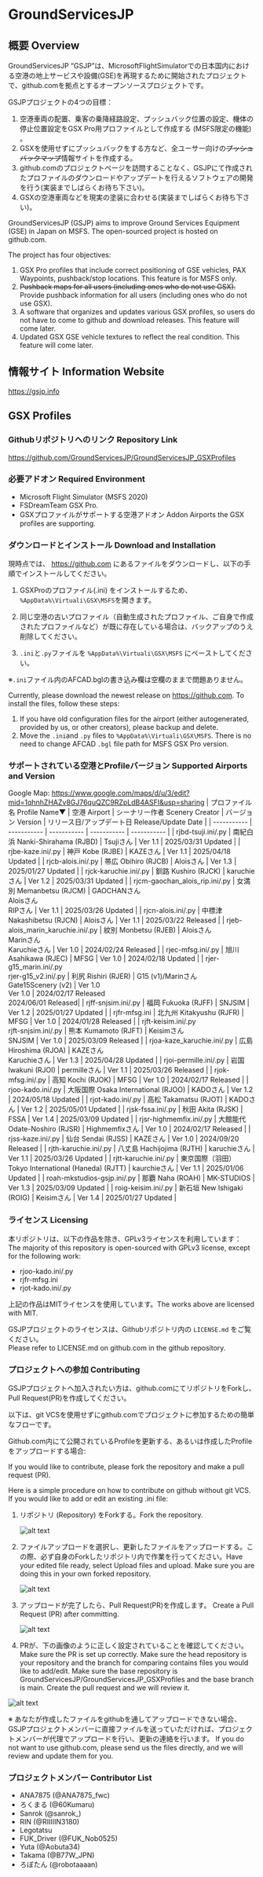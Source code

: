 # GroundServicesJP
## 概要 Overview
GroundServicesJP “GSJP”は、MicrosoftFlightSimulatorでの日本国内における空港の地上サービスや設備(GSE)を再現するために開始されたプロジェクトで、github.comを拠点とするオープンソースプロジェクトです。 

GSJPプロジェクトの4つの目標：  
1. 空港車両の配置、乗客の乗降経路設定、プッシュバック位置の設定、機体の停止位置設定をGSX Pro用プロファイルとして作成する (MSFS限定の機能) 。  
2. GSXを使用せずにプッシュバックをする方など、全ユーサー向けの~~プッシュバックマップ~~情報サイトを作成する。  
3. github.comのプロジェクトページを訪問することなく、GSJPにて作成されたプロファイルのダウンロードやアップデートを行えるソフトウェアの開発を行う(実装までしばらくお待ち下さい)。  
4. GSXの空港車両などを現実の塗装に合わせる(実装までしばらくお待ち下さい)。 

GroundServicesJP (GSJP) aims to improve Ground Services Equipment (GSE) in Japan on MSFS. The open-sourced project is hosted on github.com.  

The project has four objectives:  
1. GSX Pro profiles that include correct positioning of GSE vehicles, PAX Waypoints, pushback/stop locations. This feature is for MSFS only.  
2. ~~Pushback maps for all users (including ones who do not use GSX).~~ Provide pushback information for all users (including ones who do not use GSX).   
3. A software that organizes and updates various GSX profiles, so users do not have to come to github and download releases. This feature will come later.  
4. Updated GSX GSE vehicle textures to reflect the real condition. This feature will come later.

## 情報サイト Information Website
https://gsjp.info

## GSX Profiles
### Githubリポジトリへのリンク  Repository Link
https://github.com/GroundServicesJP/GroundServicesJP_GSXProfiles

### 必要アドオン Required Environment
- Microsoft Flight Simulator (MSFS 2020) 
- FSDreamTeam GSX Pro.  
- GSXプロファイルがサポートする空港アドオン Addon Airports the GSX profiles are supporting.

### ダウンロードとインストール  Download and Installation
現時点では、 https://github.com にあるファイルをダウンロードし、以下の手順でインストールしてください。  

1. GSXProのプロファイル(.ini) をインストールするため、`%AppData%\Virtuali\GSX\MSFS`を開きます。  

2. 同じ空港の古いプロファイル（自動生成されたプロファイル、ご自身で作成されたプロファイルなど）が既に存在している場合は、バックアップのうえ削除してください。  

3. `.ini`と`.py`ファイルを `%AppData%\Virtuali\GSX\MSFS` にペーストしてください。  

※`.ini`ファイル内のAFCAD.bglの書き込み欄は空欄のままで問題ありません。 

Currently, please download the newest release on https://github.com. To install the files, follow these steps:  
1. If you have old configuration files for the airport (either autogenerated, provided by us, or other creators), please backup and delete.  
2. Move the `.ini`and `.py` files to `%AppData%\Virtuali\GSX\MSFS`. There is no need to change AFCAD `.bgl` file path for MSFS GSX Pro version.

### サポートされている空港とProfileバージョン  Supported Airports and Version
Google Map: https://www.google.com/maps/d/u/3/edit?mid=1qhnhZHAZv8GJ76quQZC9RZpLdB4ASFI&usp=sharing
| プロファイル名 Profile Name▼ | 空港 Airport           | シーナリー作者 Scenery Creator | バージョン Version | リリース日/アップデート日 Release/Update Date |
| -----------                | -----------           | -----------                   | -----------                    | ----------- |
| rjbd-tsuji.ini/.py          | 南紀白浜 Nanki-Shirahama (RJBD) | Tsujiさん                      | Ver 1.1                       | 2025/03/31 Updated |
| rjbe-kaze.ini/.py          | 神戸 Kobe (RJBE) | KAZEさん                      | Ver 1.1                       | 2025/04/18 Updated |
| rjcb-alois.ini/.py          | 帯広 Obihiro (RJCB)   | Aloisさん                      | Ver 1.3                       | 2025/01/27 Updated |
| rjck-karuchie.ini/.py          | 釧路 Kushiro (RJCK)   | karuchieさん                      | Ver 1.2                       | 2025/03/31 Updated |
| rjcm-gaochan_alois_rip.ini/.py            | 女満別 Memanbetsu (RJCM) | GAOCHANさん<br>Aloisさん<br>RIPさん      | Ver 1.1                | 2025/03/26 Updated  |
| rjcn-alois.ini/.py          | 中標津 Nakashibetsu (RJCN)   | Aloisさん                      | Ver 1.1                       | 2025/03/22 Released |
| rjeb-alois_marin_karuchie.ini/.py | 紋別 Monbetsu (RJEB)   | Aloisさん<br>Marinさん<br>Karuchieさん                      | Ver 1.0                       | 2024/02/24 Released |
| rjec-mfsg.ini/.py          | 旭川 Asahikawa (RJEC)   | MFSG                     | Ver 1.0                       | 2024/02/18 Updated |
| rjer-g15_marin.ini/.py <br> rjer-g15_v2.ini/.py         | 利尻 Rishiri (RJER)   | G15 (v1)/Marinさん  <br>  Gate15Scenery (v2)    | Ver 1.0 <br>  Ver 1.0                     | 2024/02/17 Released <br> 2024/06/01 Released|
| rjff-snjsim.ini/.py        | 福岡 Fukuoka (RJFF) | SNJSIM                          | Ver 1.2                        | 2025/01/27 Updated |
| rjfr-mfsg.ini              | 北九州 Kitakyushu (RJFR) | MFSG                          | Ver 1.0                        | 2024/01/28 Released |
| rjft-keisim.ini/.py   <br> rjft-snjsim.ini/.py        | 熊本 Kumamoto (RJFT) | Keisimさん  <br>   SNJSIM      | Ver 1.0                | 2025/03/09 Released |
| rjoa-kaze_karuchie.ini/.py              | 広島 Hiroshima (RJOA) | KAZEさん<br>Karuchieさん                          | Ver 1.3                       | 2025/04/28 Updated |
| rjoi-permille.ini/.py            | 岩国 Iwakuni (RJOI) | permilleさん                          | Ver 1.1                | 2025/03/26 Released  |
| rjok-mfsg.ini/.py            | 高知 Kochi (RJOK) | MFSG                         | Ver 1.0                             | 2024/02/17 Released |
| rjoo-kado.ini/.py            | 大阪国際 Osaka International (RJOO) | KADOさん                         | Ver 1.2            | 2024/05/18 Updated |
| rjot-kado.ini/.py            | 高松 Takamatsu (RJOT) | KADOさん                         | Ver 1.2                             | 2025/05/01 Updated |
| rjsk-fssa.ini/.py              | 秋田 Akita (RJSK) | FSSA                          | Ver 1.4                           | 2025/03/09 Updated |
| rjsr-highmemfix.ini/.py              | 大館能代 Odate-Noshiro (RJSR) | Highmemfixさん                          | Ver 1.0                           | 2024/02/17 Released |
| rjss-kaze.ini/.py              | 仙台 Sendai (RJSS) | KAZEさん                          | Ver 1.0                           | 2024/09/20 Released |
| rjth-karuchie.ini/.py            | 八丈島 Hachijojima (RJTH) | karuchieさん                         | Ver 1.1                             | 2025/03/26 Updated |
| rjtt-karuchie.ini/.py            | 東京国際（羽田） Tokyo International (Haneda) (RJTT) | kaurchieさん                          | Ver 1.1                | 2025/01/06 Updated |
| roah-mkstudios-gsjp.ini/.py            | 那覇 Naha (ROAH) | MK-STUDIOS                          | Ver 1.3                | 2025/03/09 Updated |
| roig-keisim.ini/.py            | 新石垣 New Ishigaki (ROIG) | Keisimさん                          | Ver 1.4                | 2025/01/27 Updated |




### ライセンス Licensing 
本リポジトリは、以下の作品を除き、GPLv3ライセンスを利用しています：
The majority of this repository is open-sourced with GPLv3 license, except for the following work: 

- rjoo-kado.ini/.py
- rjfr-mfsg.ini
- rjot-kado.ini/.py

上記の作品はMITライセンスを使用しています。The works above are licensed with MIT. 

GSJPプロジェクトのライセンスは、Githubリポジトリ内の `LICENSE.md` をご覧ください。  
Please refer to LICENSE.md on github.com in the github repository.  

### プロジェクトへの参加 Contributing
GSJPプロジェクトへ加入されたい方は、github.comにてリポジトリをForkし、Pull Request(PR)を作成してください。 

以下は、git VCSを使用せずにgithub.comでプロジェクトに参加するための簡単なフローです。 

Github.com内にて公開されているProfileを更新する、あるいは作成したProfileをアップロードする場合: 

If you would like to contribute, please fork the repository and make a pull request (PR).  

Here is a simple procedure on how to contribute on github without git VCS.  If you would like to add or edit an existing .ini file:  
1. リポジトリ (Repository) をForkする。Fork the repository.
   
   ![alt text](README_images/1.png)
2. ファイルアップロードを選択し、更新したファイルをアップロードする。この際、必ず自身のForkしたリポジトリ内で作業を行ってください。Have your edited file ready, select Upload files and upload. Make sure you are doing this in your own forked repository.
   
   ![alt text](README_images/2.png)
3. アップロードが完了したら、Pull Request(PR)を作成します。 Create a Pull Request (PR) after committing.
   
   ![alt text](README_images/3.png)
4. PRが、下の画像のように正しく設定されていることを確認してください。  Make sure the PR is set up correctly. Make sure the head repository is your repository and the branch for comparing contains files you would like to add/edit. Make sure the base repository is GroundServicesJP/GroundServicesJP_GSXProfiles and the base branch is main. Create the pull request and we will review it.
   
  ![alt text](README_images/4.png)

※ あなたが作成したファイルをgithubを通してアップロードできない場合、GSJPプロジェクトメンバーに直接ファイルを送っていただければ、プロジェクトメンバーが代理でアップロードを行い、更新の連絡を行います。 If you do not want to use github.com, please send us the files directly, and we will review and update them for you.

### プロジェクトメンバー Contributor List 
- ANA7875 (@ANA7875_fwc) 
- ろくまる (@60Kumaru)
- Sanrok (@sanrok_)
- RIN (@RIIIIIN3180)
- Legotatsu
- FUK_Driver (@FUK_Nob0525)
- Yuta (@Aobuta34)
- Takama (@B77W_JPN)
- ろぼたん (@robotaaaan)
